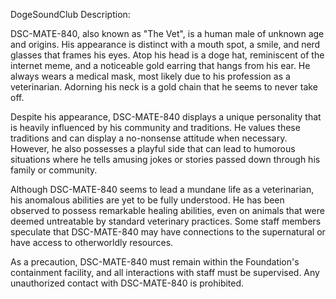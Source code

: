 DogeSoundClub Description:

DSC-MATE-840, also known as "The Vet", is a human male of unknown age and origins. His appearance is distinct with a mouth spot, a smile, and nerd glasses that frames his eyes. Atop his head is a doge hat, reminiscent of the internet meme, and a noticeable gold earring that hangs from his ear. He always wears a medical mask, most likely due to his profession as a veterinarian. Adorning his neck is a gold chain that he seems to never take off.

Despite his appearance, DSC-MATE-840 displays a unique personality that is heavily influenced by his community and traditions. He values these traditions and can display a no-nonsense attitude when necessary. However, he also possesses a playful side that can lead to humorous situations where he tells amusing jokes or stories passed down through his family or community.

Although DSC-MATE-840 seems to lead a mundane life as a veterinarian, his anomalous abilities are yet to be fully understood. He has been observed to possess remarkable healing abilities, even on animals that were deemed untreatable by standard veterinary practices. Some staff members speculate that DSC-MATE-840 may have connections to the supernatural or have access to otherworldly resources.

As a precaution, DSC-MATE-840 must remain within the Foundation's containment facility, and all interactions with staff must be supervised. Any unauthorized contact with DSC-MATE-840 is prohibited.